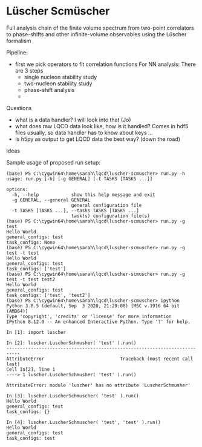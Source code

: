 # Lüscher Scmüscher
Full analysis chain of the finite volume spectrum from two-point correlators to phase-shifts and other infinite-volume observables using the Lüscher formalism

Pipeline:
- first we pick operators to fit correlation functions
For NN analysis: There are 3 steps
  - single nucleon stability study
  - two-nucleon stability study
  - phase-shift analysis
  - 

Questions
- what is a data handler? I will look into that (Jo)
- what does raw LQCD data look like, how is it handled? Comes in hdf5 files usually, so data handler has to know about keys ...
- Is h5py as output to get LQCD data the best way? (down the road)

Ideas


Sample usage of proposed run setup:

```
(base) PS C:\cygwin64\home\sarah\lqcd\luscher-scmuscher> run.py -h
usage: run.py [-h] [-g GENERAL] [-t TASKS [TASKS ...]]

options:
  -h, --help            show this help message and exit
  -g GENERAL, --general GENERAL
                        general configuration file
  -t TASKS [TASKS ...], --tasks TASKS [TASKS ...]
                        task(s) configuration file(s)
(base) PS C:\cygwin64\home\sarah\lqcd\luscher-scmuscher> run.py -g test
Hello World
general_configs: test
task_configs: None
(base) PS C:\cygwin64\home\sarah\lqcd\luscher-scmuscher> run.py -g test -t test
Hello World
general_configs: test
task_configs: ['test']
(base) PS C:\cygwin64\home\sarah\lqcd\luscher-scmuscher> run.py -g test -t test test2
Hello World
general_configs: test
task_configs: ['test', 'test2']
(base) PS C:\cygwin64\home\sarah\lqcd\luscher-scmuscher> ipython
Python 3.8.5 (default, Sep  3 2020, 21:29:08) [MSC v.1916 64 bit (AMD64)]
Type 'copyright', 'credits' or 'license' for more information
IPython 8.12.0 -- An enhanced Interactive Python. Type '?' for help.

In [1]: import luscher

In [2]: luscher.LuscherSchmusher( 'test' ).run()
---------------------------------------------------------------------------
AttributeError                            Traceback (most recent call last)
Cell In[2], line 1
----> 1 luscher.LuscherSchmusher( 'test' ).run()

AttributeError: module 'luscher' has no attribute 'LuscherSchmusher'

In [3]: luscher.LuscherSchmuscher( 'test' ).run()
Hello World
general_configs: test
task_configs: {}

In [4]: luscher.LuscherSchmuscher( 'test', 'test' ).run()
Hello World
general_configs: test
task_configs: test
```